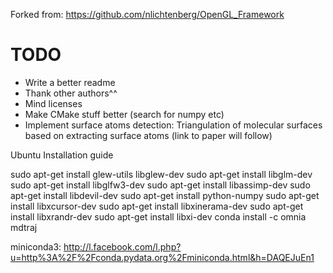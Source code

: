 Forked from: https://github.com/nlichtenberg/OpenGL_Framework

# TODO
- Write a better readme
- Thank other authors^^
- Mind licenses
- Make CMake stuff better (search for numpy etc)
- Implement surface atoms detection: Triangulation of molecular surfaces based on extracting surface atoms (link to paper will follow)

Ubuntu Installation guide

sudo apt-get install glew-utils libglew-dev 
sudo apt-get install libglm-dev
sudo apt-get install libglfw3-dev
sudo apt-get install libassimp-dev
sudo apt-get install libdevil-dev
sudo apt-get install python-numpy
sudo apt-get install libxcursor-dev
sudo apt-get install libxinerama-dev
sudo apt-get install libxrandr-dev
sudo apt-get install libxi-dev
conda install -c omnia mdtraj


miniconda3: http://l.facebook.com/l.php?u=http%3A%2F%2Fconda.pydata.org%2Fminiconda.html&h=DAQEJuEn1

